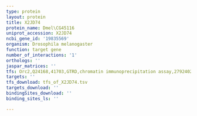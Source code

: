 ```yaml
---
type: protein
layout: protein
title: X2JD74
protein_name: Dmel\CG45116
uniprot_accession: X2JD74
ncbi_gene_id: '19835569'
organism: Drosophila melanogaster
function: target gene
number_of_interactions: '1'
orthologs: ''
jaspar_matrices: ''
tfs: Orc2,Q24168,41703,GTRD,chromatin immunoprecipitation assay,27924024%5Buid%5D,No
targets: ''
tfs_download: tfs_of_X2JD74.tsv
targets_download: ''
bindingSites_download: ''
binding_sites_ls: ''

---
```

